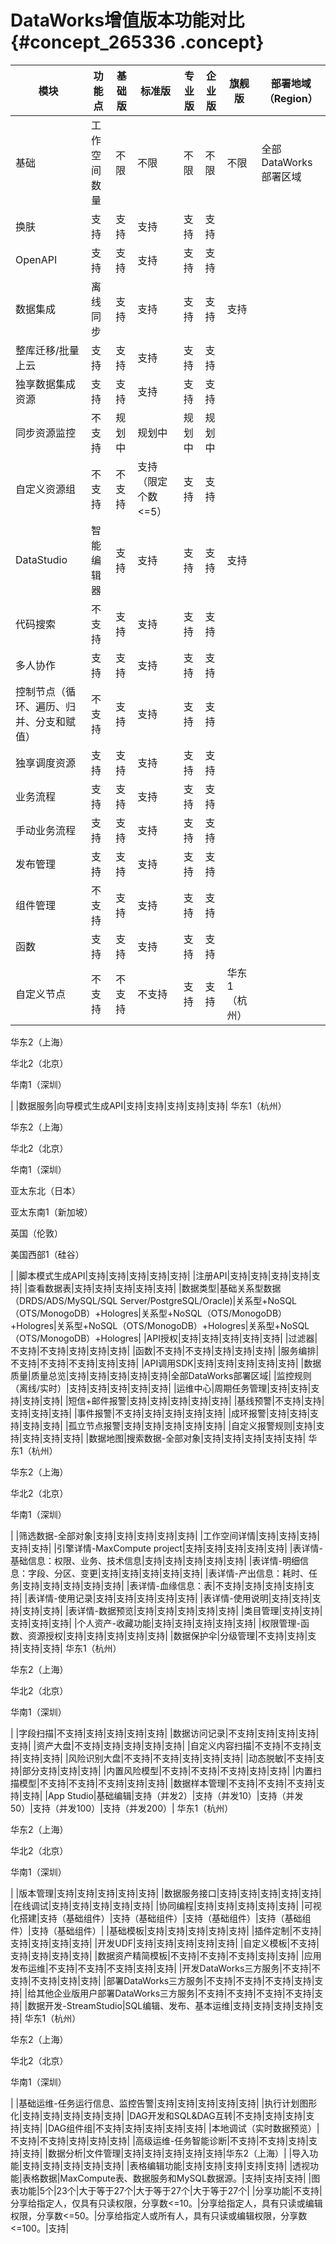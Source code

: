 # DataWorks增值版本功能对比 {#concept_265336 .concept}

|模块|功能点|基础版|标准版|专业版|企业版|旗舰版|部署地域（Region）|
|--|---|---|---|---|---|---|------------|
|基础|工作空间数量|不限|不限|不限|不限|不限|全部DataWorks部署区域|
|换肤|支持|支持|支持|支持|支持|
|OpenAPI|支持|支持|支持|支持|支持|
|数据集成|离线同步|支持|支持|支持|支持|支持|
|整库迁移/批量上云|支持|支持|支持|支持|支持|
|独享数据集成资源|支持|支持|支持|支持|支持|
|同步资源监控|不支持|规划中|规划中|规划中|规划中|
|自定义资源组|不支持|不支持|支持（限定个数<=5）|支持|支持|
|DataStudio|智能编辑器|支持|支持|支持|支持|支持|
|代码搜索|不支持|支持|支持|支持|支持|
|多人协作|支持|支持|支持|支持|支持|
|控制节点（循环、遍历、归并、分支和赋值）|不支持|支持|支持|支持|支持|
|独享调度资源|支持|支持|支持|支持|支持|
|业务流程|支持|支持|支持|支持|支持|
|手动业务流程|支持|支持|支持|支持|支持|
|发布管理|支持|支持|支持|支持|支持|
|组件管理|不支持|支持|支持|支持|支持|
|函数|支持|支持|支持|支持|支持|
|自定义节点|不支持|不支持|不支持|支持|支持| 华东1（杭州）

 华东2（上海）

 华北2（北京）

 华南1（深圳）

 |
|数据服务|向导模式生成API|支持|支持|支持|支持|支持| 华东1（杭州）

 华东2（上海）

 华北2（北京）

 华南1（深圳）

 亚太东北（日本）

 亚太东南1（新加坡）

 英国（伦敦）

 美国西部1（硅谷）

 |
|脚本模式生成API|支持|支持|支持|支持|支持|
|注册API|支持|支持|支持|支持|支持|
|查看数据表|支持|支持|支持|支持|支持|
|数据类型|基础关系型数据（DRDS/ADS/MySQL/SQL Server/PostgreSQL/Oracle\)|关系型+NoSQL（OTS/MonogoDB）+Hologres|关系型+NoSQL（OTS/MonogoDB）+Hologres|关系型+NoSQL（OTS/MonogoDB）+Hologres|关系型+NoSQL（OTS/MonogoDB）+Hologres|
|API授权|支持|支持|支持|支持|支持|
|过滤器|不支持|不支持|支持|支持|支持|
|函数|不支持|不支持|支持|支持|支持|
|服务编排|不支持|不支持|不支持|支持|支持|
|API调用SDK|支持|支持|支持|支持|支持|
|数据质量|质量总览|支持|支持|支持|支持|支持|全部DataWorks部署区域|
|监控规则（离线/实时）|支持|支持|支持|支持|支持|
|运维中心|周期任务管理|支持|支持|支持|支持|支持|
|短信+邮件报警|支持|支持|支持|支持|支持|
|基线预警|不支持|支持|支持|支持|支持|
|事件报警|不支持|支持|支持|支持|支持|
|成环报警|支持|支持|支持|支持|支持|
|孤立节点报警|支持|支持|支持|支持|支持|
|自定义报警规则|支持|支持|支持|支持|支持|
|数据地图|搜索数据-全部对象|支持|支持|支持|支持|支持| 华东1（杭州）

 华东2（上海）

 华北2（北京）

 华南1（深圳）

 |
|筛选数据-全部对象|支持|支持|支持|支持|支持|
|工作空间详情|支持|支持|支持|支持|支持|
|引擎详情-MaxCompute project|支持|支持|支持|支持|支持|
|表详情-基础信息：权限、业务、技术信息|支持|支持|支持|支持|支持|
|表详情-明细信息：字段、分区、变更|支持|支持|支持|支持|支持|
|表详情-产出信息：耗时、任务|支持|支持|支持|支持|支持|
|表详情-血缘信息：表|不支持|支持|支持|支持|支持|
|表详情-使用记录|支持|支持|支持|支持|支持|
|表详情-使用说明|支持|支持|支持|支持|支持|
|表详情-数据预览|支持|支持|支持|支持|支持|
|类目管理|支持|支持|支持|支持|支持|
|个人资产-收藏功能|支持|支持|支持|支持|支持|
|权限管理-函数、资源授权|支持|支持|支持|支持|支持|
|数据保护伞|分级管理|不支持|支持|支持|支持|支持| 华东1（杭州）

 华东2（上海）

 华北2（北京）

 华南1（深圳）

 |
|字段扫描|不支持|支持|支持|支持|支持|
|数据访问记录|不支持|支持|支持|支持|支持|
|资产大盘|不支持|支持|支持|支持|支持|
|自定义内容扫描|不支持|不支持|支持|支持|支持|
|风险识别大盘|不支持|不支持|支持|支持|支持|
|动态脱敏|不支持|支持|部分支持|支持|支持|
|内置风险模型|不支持|不支持|不支持|支持|支持|
|内置扫描模型|不支持|不支持|不支持|支持|支持|
|数据样本管理|不支持|不支持|不支持|支持|支持|
|App Studio|基础编辑|支持（并发2）|支持（并发10）|支持（并发50）|支持（并发100）|支持（并发200）| 华东1（杭州）

 华东2（上海）

 华北2（北京）

 华南1（深圳）

 |
|版本管理|支持|支持|支持|支持|支持|
|数据服务接口|支持|支持|支持|支持|支持|
|在线调试|支持|支持|支持|支持|支持|
|协同编程|支持|支持|支持|支持|支持|
|可视化搭建|支持（基础组件）|支持（基础组件）|支持（基础组件）|支持（基础组件）|支持（基础组件）|
|基础模板|支持|支持|支持|支持|支持|
|插件定制|不支持|支持|支持|支持|支持|
|开发UDF|支持|支持|支持|支持|支持|
|自定义模板|不支持|支持|支持|支持|支持|
|数据资产精简模板|不支持|不支持|不支持|支持|支持|
|应用发布运维|不支持|不支持|不支持|支持|支持|
|开发DataWorks三方服务|不支持|不支持|不支持|支持|支持|
|部署DataWorks三方服务|不支持|不支持|不支持|支持|支持|
|给其他企业版用户部署DataWorks三方服务|不支持|不支持|不支持|不支持|支持|
|数据开发-StreamStudio|SQL编辑、发布、基本运维|支持|支持|支持|支持|支持| 华东1（杭州）

 华东2（上海）

 华北2（北京）

 华南1（深圳）

 |
|基础运维-任务运行信息、监控告警|支持|支持|支持|支持|支持|
|执行计划图形化|支持|支持|支持|支持|支持|
|DAG开发和SQL&DAG互转|不支持|支持|支持|支持|支持|
|DAG组件组|不支持|支持|支持|支持|支持|
|本地调试（实时数据预览）|不支持|不支持|支持|支持|支持|
|高级运维-任务智能诊断|不支持|不支持|支持|支持|支持|
|数据分析|文件管理|支持|支持|支持|支持|支持|华东2（上海）|
|导入功能|支持|支持|支持|支持|支持|
|表格编辑功能|支持|支持|支持|支持|支持|
|透视功能|表格数据|MaxCompute表、数据服务和MySQL数据源。|支持|支持|支持|
|图表功能|5个|23个|大于等于27个|大于等于27个|大于等于27个|
|分享功能|不支持|分享给指定人，仅具有只读权限，分享数<=10。|分享给指定人，具有只读或编辑权限，分享数<=50。|分享给指定人或所有人，具有只读或编辑权限，分享数<=100。|支持|

